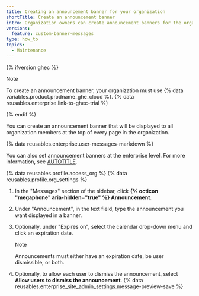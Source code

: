 ```yaml
---
title: Creating an announcement banner for your organization
shortTitle: Create an announcement banner
intro: Organization owners can create announcement banners for the organization.
versions:
  feature: custom-banner-messages
type: how_to
topics:
  - Maintenance
---
```


{% ifversion ghec %}

> [!NOTE]
> To create an announcement banner, your organization must use {% data variables.product.prodname_ghe_cloud %}. {% data reusables.enterprise.link-to-ghec-trial %}

{% endif %}

You can create an announcement banner that will be displayed to all organization members at the top of every page in the organization.

{% data reusables.enterprise.user-messages-markdown %}

You can also set announcement banners at the enterprise level. For more information, see [AUTOTITLE](/admin/user-management/managing-users-in-your-enterprise/customizing-user-messages-for-your-enterprise).

{% data reusables.profile.access_org %}
{% data reusables.profile.org_settings %}
1. In the "Messages" section of the sidebar, click **{% octicon "megaphone" aria-hidden="true" %} Announcement**.
1. Under "Announcement", in the text field, type the announcement you want displayed in a banner.
1. Optionally, under "Expires on", select the calendar drop-down menu and click an expiration date.

   > [!NOTE]
   > Announcements must either have an expiration date, be user dismissible, or both.

1. Optionally, to allow each user to dismiss the announcement, select **Allow users to dismiss the announcement**.
{% data reusables.enterprise_site_admin_settings.message-preview-save %}
